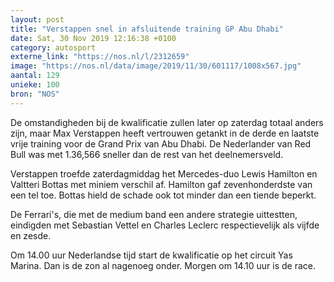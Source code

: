 ```yaml
---
layout: post
title: "Verstappen snel in afsluitende training GP Abu Dhabi"
date: Sat, 30 Nov 2019 12:16:38 +0100
category: autosport
externe_link: "https://nos.nl/l/2312659"
image: "https://nos.nl/data/image/2019/11/30/601117/1008x567.jpg"
aantal: 129
unieke: 100
bron: "NOS"
---
```


<p>De omstandigheden bij de kwalificatie zullen later op zaterdag totaal anders zijn, maar Max Verstappen heeft vertrouwen getankt in de derde en laatste vrije training voor de Grand Prix van Abu Dhabi. De Nederlander van Red Bull was met 1.36,566 sneller dan de rest van het deelnemersveld.</p>
<p>Verstappen troefde zaterdagmiddag het Mercedes-duo Lewis Hamilton en Valtteri Bottas met miniem verschil af. Hamilton gaf zevenhonderdste van een tel toe. Bottas hield de schade ook tot minder dan een tiende beperkt.</p>
<p>De Ferrari's, die met de medium band een andere strategie uittestten, eindigden met Sebastian Vettel en Charles Leclerc respectievelijk als vijfde en zesde.</p>
<p>Om 14.00 uur Nederlandse tijd start de kwalificatie op het circuit Yas Marina. Dan is de zon al nagenoeg onder. Morgen om 14.10 uur is de race.</p>
